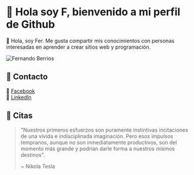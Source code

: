 # 👋 Hola soy F, bienvenido a mi perfil de Github

👦 Hola, soy Fer. Me gusta compartir mis conocimientos con personas interesadas en aprender a crear sitios web y programación.

![Fernando Berrios](https://lh3.googleusercontent.com/-vJ1xrrRzp50/AAAAAAAAAAI/AAAAAAAAAGk/fkyBpxZCyIs/photo.jpg)

## 📱 Contacto
🔗 [Facebook](https://bit.ly/Fer08F)<br>
🔗 [LinkedIn](https://bit.ly/Fer08In)<br>

## 📌 Citas
> "Nuestros primeros esfuerzos son puramente instintivas incitaciones de una vívida e indisciplinada imaginación. Pero esos impulsos tempranos, aunque no son inmediatamente productivos, son del momento más grande y podrían darle forma a nuestros mismos destinos".
>
> ~ Nikola Tesla

